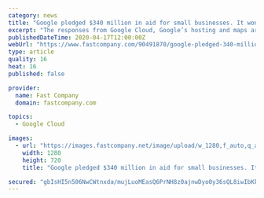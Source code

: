 ```yaml
---
category: news
title: "Google pledged $340 million in aid for small businesses. It won’t help mine survive"
excerpt: "The responses from Google Cloud, Google’s hosting and maps arm ... Many advertisers owe their success to Google’s unique platform, from which it has profited to the tune of hundreds of billions, surpassing Apple last year to become the world’s most cash-rich company. Now is the time for Google to step up, dig deep, and support the ..."
publishedDateTime: 2020-04-17T12:00:00Z
webUrl: "https://www.fastcompany.com/90491870/google-pledged-340-million-in-aid-for-small-business-it-wont-help-mine-survive?partner=feedburner"
type: article
quality: 16
heat: 16
published: false

provider:
  name: Fast Company
  domain: fastcompany.com

topics:
  - Google Cloud

images:
  - url: "https://images.fastcompany.net/image/upload/w_1280,f_auto,q_auto,fl_lossy/wp-cms/uploads/2020/04/p-1-google-small-business.jpg"
    width: 1280
    height: 720
    title: "Google pledged $340 million in aid for small businesses. It won’t help mine survive"

secured: "gbIsHI5n506NwCWtnxda/mujLuoMEasQ6PrNH8z0ajnwDyo0y36sQL8iwIbKknu7Odt6WnHYanAWbgmH1AKijoatFXEkBjB54W3moYL530cVxYQTOgLPz0GSudkfZcwQo+YVd/cFnw8B9EFfkz8Qj2OJ2KRltVCxC3U1stjVu/vogzhEGHr6dC1gsoIRHxapO0vj2J1viXAQub9FGP0LG4JD7G0G0Wi4wk9s75DBInz9jGV5zxpByVQtU083Yk41imCgpuAuxW2FeX3ZDSZSvyeVMSWD/ALfRRe80aprhxRfF4sPdPyoDlBEPnbZlWC0;2ivfGg5FgwXPVJbAibfNPg=="
---
```



